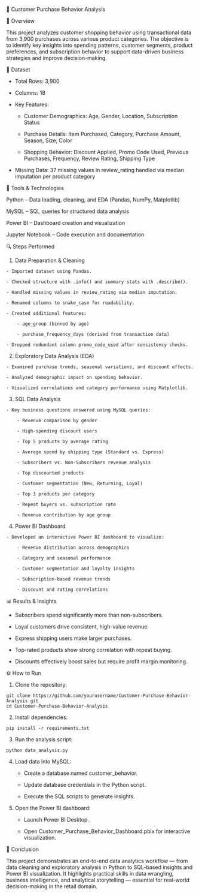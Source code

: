 
🛒  Customer Purchase Behavior Analysis

📘 Overview

  This project analyzes customer shopping behavior using transactional data from 3,900 purchases across various product categories.
  The objective is to identify key insights into spending patterns, customer segments, product preferences, and subscription behavior to support data-driven business strategies and improve decision-making.

🧾 Dataset

  - Total Rows: 3,900
  
  - Columns: 18
  
  - Key Features:
  
      * Customer Demographics: Age, Gender, Location, Subscription Status
    
      * Purchase Details: Item Purchased, Category, Purchase Amount, Season, Size, Color
    
      * Shopping Behavior: Discount Applied, Promo Code Used, Previous Purchases, Frequency, Review Rating, Shipping Type
  
  - Missing Data: 37 missing values in review_rating handled via median imputation per product category

🧰 Tools & Technologies

  Python – Data loading, cleaning, and EDA (Pandas, NumPy, Matplotlib)
  
  MySQL – SQL queries for structured data analysis
  
  Power BI – Dashboard creation and visualization
  
  Jupyter Notebook – Code execution and documentation

🔍 Steps Performed
  1. Data Preparation & Cleaning
  
    - Imported dataset using Pandas.
    
    - Checked structure with .info() and summary stats with .describe().
    
    - Handled missing values in review_rating via median imputation.
    
    - Renamed columns to snake_case for readability.
    
    - Created additional features:
    
        - age_group (binned by age)
        
        - purchase_frequency_days (derived from transaction data)
    
    - Dropped redundant column promo_code_used after consistency checks.
  
  2. Exploratory Data Analysis (EDA)
  
    - Examined purchase trends, seasonal variations, and discount effects.
    
    - Analyzed demographic impact on spending behavior.
    
    - Visualized correlations and category performance using Matplotlib.
  
  3. SQL Data Analysis
  
    - Key business questions answered using MySQL queries:
    
        - Revenue comparison by gender
        
        - High-spending discount users
        
        - Top 5 products by average rating
        
        - Average spend by shipping type (Standard vs. Express)
        
        - Subscribers vs. Non-Subscribers revenue analysis
        
        - Top discounted products
        
        - Customer segmentation (New, Returning, Loyal)
        
        - Top 3 products per category
        
        - Repeat buyers vs. subscription rate
        
        - Revenue contribution by age group
  
  4. Power BI Dashboard
  
    - Developed an interactive Power BI dashboard to visualize:
  
        - Revenue distribution across demographics
        
        - Category and seasonal performance
        
        - Customer segmentation and loyalty insights
        
        - Subscription-based revenue trends
        
        - Discount and rating correlations

📊 Results & Insights

  - Subscribers spend significantly more than non-subscribers.
  
  - Loyal customers drive consistent, high-value revenue.
  
  - Express shipping users make larger purchases.
  
  - Top-rated products show strong correlation with repeat buying.
  
  - Discounts effectively boost sales but require profit margin monitoring.

⚙️ How to Run

  1. Clone the repository:
  
    git clone https://github.com/yourusername/Customer-Purchase-Behavior-Analysis.git
    cd Customer-Purchase-Behavior-Analysis
  
  
  2. Install dependencies:
  
    pip install -r requirements.txt
  
  
  3. Run the analysis script:
  
    python data_analysis.py
  
  
  4. Load data into MySQL:
  
      - Create a database named customer_behavior.
      
      - Update database credentials in the Python script.
      
      - Execute the SQL scripts to generate insights.
  
  5. Open the Power BI dashboard:
  
      - Launch Power BI Desktop.
      
      - Open Customer_Purchase_Behavior_Dashboard.pbix for interactive visualization.

🏁 Conclusion

  This project demonstrates an end-to-end data analytics workflow — from data cleaning and exploratory analysis in Python to SQL-based insights and Power BI visualization.
  It highlights practical skills in data wrangling, business intelligence, and analytical storytelling — essential for real-world decision-making in the retail domain.
